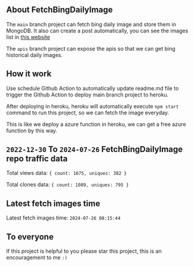 ## About FetchBingDailyImage

The `main` branch project can fetch bing daily image and store them in MongoDB.
It also can create a post automatically, you can see the images list in [this website](https://oursalbum.netlify.app)

The `apis` branch project can expose the apis so that we can get bing historical daily images.

## How it work

Use schedule Github Action to automatically update readme.md file to trigger the Github Action to deploy main branch project to heroku.

After deploying in heroku, heroku will automatically execute `npm start` command to run this project, so we can fetch the image everyday.

This is like we deploy a azure function in heroku, we can get a free azure function by this way.

## `2022-12-30` To `2024-07-26` FetchBingDailyImage repo traffic data

Total views data: `{ count: 1675, uniques: 382 }`

Total clones data: `{ count: 1089, uniques: 795 }`

## Latest fetch images time

Latest fetch images time: `2024-07-26 08:15:44`

## To everyone

If this project is helpful to you please star this project, this is an encouragement to me `:)`



